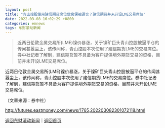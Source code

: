 ```yaml
---
layout: post
title: "青山控股使用建信期货席位做套保被逼仓？建信期货并未开设LME交易席位"
date: 2022-03-08 16:02:29 +0800
categories: emnews
tags: 东财滚动新闻
---
```

> 近两日伦敦金属交易所(LME)镍价暴涨，关于镍矿巨头青山控股被逼平仓的传闻甚嚣尘上，该传闻称，青山控股本次使用了建信期货LME的交易席位。券中社记者了解到，建信期货暂不具备为客户提供境外期货交易的资格，目前并未开设LME交易席位。

<p>近两日伦敦金属交易所(LME)镍价暴涨，关于镍矿巨头青山控股被逼平仓的传闻甚嚣尘上，该传闻称，青山控股本次使用了建信期货LME的交易席位。券中社记者了解到，建信期货暂不具备为客户提供境外期货交易的资格，目前并未开设LME交易席位。</p><p class="em_media">（文章来源：券中社）</p>

<http://futures.eastmoney.com/news/1765,202203082301072118.html>

[返回东财滚动新闻](//finews.withounder.com/emnews/)｜[返回首页](//finews.withounder.com/)